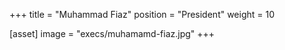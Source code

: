 +++
title = "Muhammad Fiaz"
position = "President"
weight = 10

[asset]
image = "execs/muhamamd-fiaz.jpg"
+++
